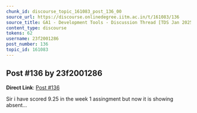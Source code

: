 ```yaml
---
chunk_id: discourse_topic_161083_post_136_00
source_url: https://discourse.onlinedegree.iitm.ac.in/t/161083/136
source_title: GA1 - Development Tools - Discussion Thread [TDS Jan 2025]
content_type: discourse
tokens: 62
username: 23f2001286
post_number: 136
topic_id: 161083
---
```


## Post #136 by 23f2001286

**Direct Link**: [Post #136](https://discourse.onlinedegree.iitm.ac.in/t/161083/136)

Sir i have scored 9.25 in the week 1 assingment but now it is showing absent…
